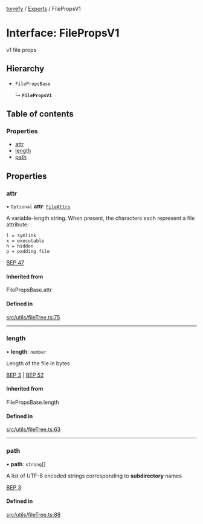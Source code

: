 [torrefy](../README.md) / [Exports](../modules.md) / FilePropsV1

# Interface: FilePropsV1

v1 file props

## Hierarchy

- `FilePropsBase`

  ↳ **`FilePropsV1`**

## Table of contents

### Properties

- [attr](FilePropsV1.md#attr)
- [length](FilePropsV1.md#length)
- [path](FilePropsV1.md#path)

## Properties

### attr

• `Optional` **attr**: [`FileAttrs`](../modules.md#fileattrs)

A variable-length string. When present,
the characters each represent a file attribute:
```
l = symlink
x = executable
h = hidden
p = padding file
```
[BEP 47](https://www.bittorrent.org/beps/bep_0047.html#:~:text=20%20bytes%3E%2C%0A%20%20%20%20...%0A%20%20%7D%2C%0A%20%20...%0A%7D-,attr,-A%20variable%2Dlength)

#### Inherited from

FilePropsBase.attr

#### Defined in

[src/utils/fileTree.ts:75](https://github.com/Sec-ant/bepjs/blob/9590005/src/utils/fileTree.ts#L75)

___

### length

• **length**: `number`

Length of the file in bytes

[BEP 3](https://www.bittorrent.org/beps/bep_0003.html#:~:text=the%20following%20keys%3A-,length,-%2D%20The%20length%20of)
|
[BEP 52](https://www.bittorrent.org/beps/bep_0052.html#upgrade-path:~:text=pieces%20root32%3Aaaaaaaaaaaaaaaaaaaaaaaaaaaaaaaaaeeeeeee-,length,-Length%20of%20the)

#### Inherited from

FilePropsBase.length

#### Defined in

[src/utils/fileTree.ts:63](https://github.com/Sec-ant/bepjs/blob/9590005/src/utils/fileTree.ts#L63)

___

### path

• **path**: `string`[]

A list of UTF-8 encoded strings
corresponding to **subdirectory** names

[BEP 3](https://www.bittorrent.org/beps/bep_0003.html#:~:text=file%2C%20in%20bytes.-,path,-%2D%20A%20list%20of)

#### Defined in

[src/utils/fileTree.ts:88](https://github.com/Sec-ant/bepjs/blob/9590005/src/utils/fileTree.ts#L88)
